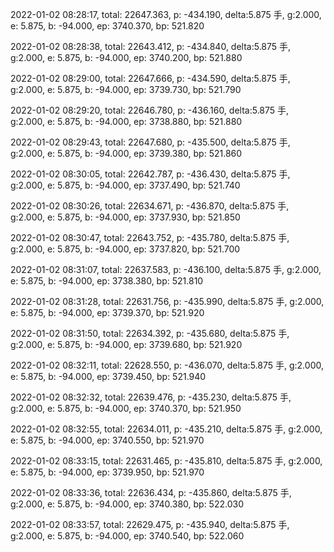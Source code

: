 2022-01-02 08:28:17, total: 22647.363, p: -434.190, delta:5.875 手, g:2.000, e: 5.875, b: -94.000, ep: 3740.370, bp: 521.820

2022-01-02 08:28:38, total: 22643.412, p: -434.840, delta:5.875 手, g:2.000, e: 5.875, b: -94.000, ep: 3740.200, bp: 521.880

2022-01-02 08:29:00, total: 22647.666, p: -434.590, delta:5.875 手, g:2.000, e: 5.875, b: -94.000, ep: 3739.730, bp: 521.790

2022-01-02 08:29:20, total: 22646.780, p: -436.160, delta:5.875 手, g:2.000, e: 5.875, b: -94.000, ep: 3738.880, bp: 521.880

2022-01-02 08:29:43, total: 22647.680, p: -435.500, delta:5.875 手, g:2.000, e: 5.875, b: -94.000, ep: 3739.380, bp: 521.860

2022-01-02 08:30:05, total: 22642.787, p: -436.430, delta:5.875 手, g:2.000, e: 5.875, b: -94.000, ep: 3737.490, bp: 521.740

2022-01-02 08:30:26, total: 22634.671, p: -436.870, delta:5.875 手, g:2.000, e: 5.875, b: -94.000, ep: 3737.930, bp: 521.850

2022-01-02 08:30:47, total: 22643.752, p: -435.780, delta:5.875 手, g:2.000, e: 5.875, b: -94.000, ep: 3737.820, bp: 521.700

2022-01-02 08:31:07, total: 22637.583, p: -436.100, delta:5.875 手, g:2.000, e: 5.875, b: -94.000, ep: 3738.380, bp: 521.810

2022-01-02 08:31:28, total: 22631.756, p: -435.990, delta:5.875 手, g:2.000, e: 5.875, b: -94.000, ep: 3739.370, bp: 521.920

2022-01-02 08:31:50, total: 22634.392, p: -435.680, delta:5.875 手, g:2.000, e: 5.875, b: -94.000, ep: 3739.680, bp: 521.920

2022-01-02 08:32:11, total: 22628.550, p: -436.070, delta:5.875 手, g:2.000, e: 5.875, b: -94.000, ep: 3739.450, bp: 521.940

2022-01-02 08:32:32, total: 22639.476, p: -435.230, delta:5.875 手, g:2.000, e: 5.875, b: -94.000, ep: 3740.370, bp: 521.950

2022-01-02 08:32:55, total: 22634.011, p: -435.210, delta:5.875 手, g:2.000, e: 5.875, b: -94.000, ep: 3740.550, bp: 521.970

2022-01-02 08:33:15, total: 22631.465, p: -435.810, delta:5.875 手, g:2.000, e: 5.875, b: -94.000, ep: 3739.950, bp: 521.970

2022-01-02 08:33:36, total: 22636.434, p: -435.860, delta:5.875 手, g:2.000, e: 5.875, b: -94.000, ep: 3740.380, bp: 522.030

2022-01-02 08:33:57, total: 22629.475, p: -435.940, delta:5.875 手, g:2.000, e: 5.875, b: -94.000, ep: 3740.540, bp: 522.060